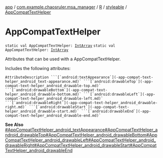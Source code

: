 [app](../../../index.md) / [com.example.chaosruler.msa_manager](../../index.md) / [R](../index.md) / [styleable](index.md) / [AppCompatTextHelper](.)

# AppCompatTextHelper

`static val AppCompatTextHelper: `[`IntArray`](https://kotlinlang.org/api/latest/jvm/stdlib/kotlin/-int-array/index.html)
`static val AppCompatTextHelper: `[`IntArray`](https://kotlinlang.org/api/latest/jvm/stdlib/kotlin/-int-array/index.html)

Attributes that can be used with a AppCompatTextHelper.

Includes the following attributes:

    AttributeDescription ```[`android:textAppearance`](-app-compat-text-helper_android_text-appearance.md)` ```[`android:drawableTop`](-app-compat-text-helper_android_drawable-top.md)` ```[`android:drawableBottom`](-app-compat-text-helper_android_drawable-bottom.md)` ```[`android:drawableLeft`](-app-compat-text-helper_android_drawable-left.md)` ```[`android:drawableRight`](-app-compat-text-helper_android_drawable-right.md)` ```[`android:drawableStart`](-app-compat-text-helper_android_drawable-start.md)` ```[`android:drawableEnd`](-app-compat-text-helper_android_drawable-end.md)`

**See Also**
[#AppCompatTextHelper_android_textAppearance](-app-compat-text-helper_android_text-appearance.md)[#AppCompatTextHelper_android_drawableTop](-app-compat-text-helper_android_drawable-top.md)[#AppCompatTextHelper_android_drawableBottom](-app-compat-text-helper_android_drawable-bottom.md)[#AppCompatTextHelper_android_drawableLeft](-app-compat-text-helper_android_drawable-left.md)[#AppCompatTextHelper_android_drawableRight](-app-compat-text-helper_android_drawable-right.md)[#AppCompatTextHelper_android_drawableStart](-app-compat-text-helper_android_drawable-start.md)[#AppCompatTextHelper_android_drawableEnd](-app-compat-text-helper_android_drawable-end.md)

